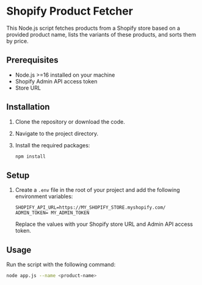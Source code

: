 # Shopify Product Fetcher

This Node.js script fetches products from a Shopify store based on a provided product name, lists the variants of these products, and sorts them by price.

## Prerequisites

- Node.js >=16 installed on your machine
- Shopify Admin API access token
- Store URL

## Installation

1. Clone the repository or download the code.
2. Navigate to the project directory.
3. Install the required packages:

    ```bash
    npm install
    ```

## Setup

1. Create a `.env` file in the root of your project and add the following environment variables:

    ```plaintext
    SHOPIFY_API_URL=https://MY_SHOPIFY_STORE.myshopify.com/ 
    ADMIN_TOKEN= MY_ADMIN_TOKEN
    ```

    Replace the values with your Shopify store URL and Admin API access token.

## Usage

Run the script with the following command:

```bash
node app.js --name <product-name>
